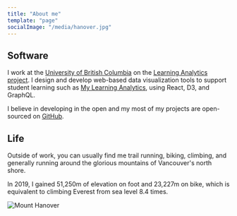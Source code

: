 ```yaml
---
title: "About me"
template: "page"
socialImage: "/media/hanover.jpg"
---
```


## Software
I work at the [University of British Columbia](https://www.ubc.ca/) on the [Learning Analytics project](https://learninganalytics.ubc.ca/). I design and develop web-based data visualization tools to support student learning such as [My Learning Analytics](https://github.com/tl-its-umich-edu/my-learning-analytics), using React, D3, and GraphQL. 

I believe in developing in the open and my most of my projects are open-sourced on [GitHub](https://github.com/justin0022).

## Life
Outside of work, you can usually find me trail running, biking, climbing, and generally running around the glorious mountains of Vancouver's north shore.

In 2019, I gained 51,250m of elevation on foot and 23,227m on bike, which is equivalent to climbing Everest from sea level 8.4 times. 

![Mount Hanover](/media/hanover.jpg)